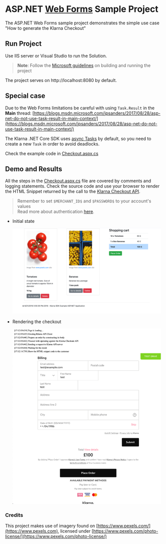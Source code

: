 # ASP.NET [Web Forms](https://dotnet.microsoft.com/apps/aspnet/web-forms) Sample Project

The ASP.NET Web Forms sample project demonstrates the simple use case "How to generate the Klarna Checkout"

## Run Project

Use IIS server or Visual Studio to run the Solution.  

> **Note**: Follow the [Microsoft guidelines](https://docs.microsoft.com/en-us/aspnet/web-forms/overview/getting-started/getting-started-with-aspnet-45-web-forms/introduction-and-overview)
on building and running the project

The project serves on http://localhost:8080 by default.

## Special case

Due to the Web Forms limitations be careful with using `Task.Result` in the **Main** thread:
[https://blogs.msdn.microsoft.com/jpsanders/2017/08/28/asp-net-do-not-use-task-result-in-main-context/](https://blogs.msdn.microsoft.com/jpsanders/2017/08/28/asp-net-do-not-use-task-result-in-main-context/)

The Klarna .NET Core SDK uses [async Tasks](https://docs.microsoft.com/en-us/dotnet/csharp/programming-guide/concepts/async/) by default, so you need to create a new `Task` in order to avoid deadlocks.  

Check the example code in [Checkout.aspx.cs](WebForms/Checkout.aspx/Checkout.aspx.cs)

## Demo and Results

All the steps in the [Checkout.aspx.cs](WebForms/Checkout.aspx.cs) file are covered by comments and logging statements. Check the source code and use your browser to render the HTML Snippet returned by the call to the [Klarna Checkout API](https://developers.klarna.com/api/#checkout-api).

> Remember to set `$MERCHANT_ID$` and `$PASSWORD$` to your account's values  
> Read more about authentication [here](https://developers.klarna.com/api/#authentication).

* Initial state

  ![initial state](sample1.png)

* Rendering the checkout

  ![rendering the checkout](sample2.png)

### Credits

This project makes use of imagery found on [https://www.pexels.com/](https://www.pexels.com), licensed under [https://www.pexels.com/photo-license/](https://www.pexels.com/photo-license/)
